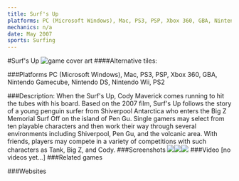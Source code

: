 ```yaml
---
title: Surf's Up
platforms: PC (Microsoft Windows), Mac, PS3, PSP, Xbox 360, GBA, Nintendo Gamecube, Nintendo DS, Nintendo Wii, PS2
mechanics: n/a
date: May 2007
sports: Surfing
---
```

#Surf's Up
![game cover art](//images.igdb.com/igdb/image/upload/t_cover_big/aejqlibddsyqd9zvcdjs.jpg "Logo Title Text 1")
####Alternative tiles:

###Platforms
PC (Microsoft Windows), Mac, PS3, PSP, Xbox 360, GBA, Nintendo Gamecube, Nintendo DS, Nintendo Wii, PS2

###Description:
When the Surf's Up, Cody Maverick comes running to hit the tubes with his board. Based on the 2007 film, Surf's Up follows the story of a young penguin surfer from Shiverpool Antarctica who enters the Big Z Memorial Surf Off on the island of Pen Gu. Single gamers may select from ten playable characters and then work their way through several environments including Shiverpool, Pen Gu, and the volcanic area. With friends, players may compete in a variety of competitions with such characters as Tank, Big Z, and Cody.
###Screenshots
<a target="_blank" href="//images.igdb.com/igdb/image/upload/t_cover_big/yrq47jkklkkfjolgs7n7.jpg"><img src="//images.igdb.com/igdb/image/upload/t_thumb/yrq47jkklkkfjolgs7n7.jpg"/></a><a target="_blank" href="//images.igdb.com/igdb/image/upload/t_cover_big/nhzd7ychvsipvtgk26fb.jpg"><img src="//images.igdb.com/igdb/image/upload/t_thumb/nhzd7ychvsipvtgk26fb.jpg"/></a><a target="_blank" href="//images.igdb.com/igdb/image/upload/t_cover_big/ltlpnn3ftoqyzjiuim5x.jpg"><img src="//images.igdb.com/igdb/image/upload/t_thumb/ltlpnn3ftoqyzjiuim5x.jpg"/></a>
###Video
[no videos yet...]
###Related games

###Websites

